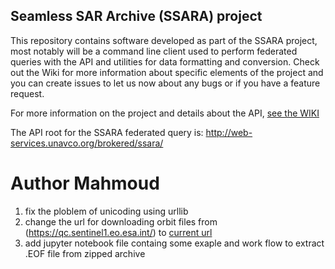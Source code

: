 Seamless SAR Archive (SSARA) project 
------

This repository contains software developed as part of the SSARA project, most notably will be a command line client used to perform federated queries with the API and utilities for data formatting and conversion.  Check out the Wiki for more information about specific elements of the project and you can create issues to let us now about any bugs or if you have a feature request.

For more information on the project and details about the API, [see the WIKI](https://www.unavco.org/gitlab/unavco_public/ssara_client/-/wikis/Home)

The API root for the SSARA federated query is:
http://web-services.unavco.org/brokered/ssara/



# Author Mahmoud
1. fix the ploblem of unicoding using urllib
2. change the url for downloading orbit files from (https://qc.sentinel1.eo.esa.int/) to [current url](http://step.esa.int/auxdata/orbits/Sentinel-1/)
3. add jupyter notebook file containg some exaple and work flow to extract .EOF file from zipped archive 
